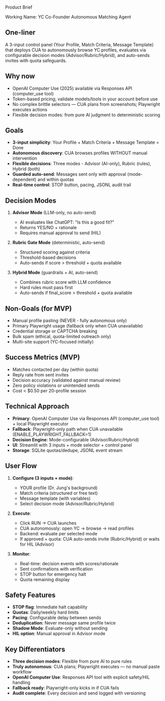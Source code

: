 Product Brief

Working Name: YC Co-Founder Autonomous Matching Agent

## One-liner
A 3-input control panel (Your Profile, Match Criteria, Message Template) that deploys CUA to autonomously browse YC profiles, evaluates via configurable decision modes (Advisor/Rubric/Hybrid), and auto-sends invites with quota safeguards.

## Why now
- OpenAI Computer Use (2025) available via Responses API (computer_use tool)
- Token-based pricing; validate models/tools in your account before use
- No complex brittle selectors — CUA plans from screenshots; Playwright executes actions
- Flexible decision modes: from pure AI judgment to deterministic scoring

## Goals
- **3-input simplicity**: Your Profile + Match Criteria + Message Template = Done
- **Autonomous discovery**: CUA browses profiles WITHOUT manual intervention
- **Flexible decisions**: Three modes - Advisor (AI-only), Rubric (rules), Hybrid (both)
- **Guarded auto-send**: Messages sent only with approval (mode-dependent) and within quotas
- **Real-time control**: STOP button, pacing, JSONL audit trail

## Decision Modes
1. **Advisor Mode** (LLM-only, no auto-send)
   - AI evaluates like ChatGPT: "Is this a good fit?"
   - Returns YES/NO + rationale
   - Requires manual approval to send (HIL)

2. **Rubric Gate Mode** (deterministic, auto-send)
   - Structured scoring against criteria
   - Threshold-based decisions
   - Auto-sends if score > threshold + quota available

3. **Hybrid Mode** (guardrails + AI, auto-send)
   - Combines rubric score with LLM confidence
   - Hard rules must pass first
   - Auto-sends if final_score > threshold + quota available

## Non-Goals (for MVP)
- Manual profile pasting (NEVER - fully autonomous only)
- Primary Playwright usage (fallback only when CUA unavailable)
- Credential storage or CAPTCHA breaking
- Bulk spam (ethical, quota-limited outreach only)
- Multi-site support (YC-focused initially)

## Success Metrics (MVP)
- Matches contacted per day (within quota)
- Reply rate from sent invites
- Decision accuracy (validated against manual review)
- Zero policy violations or unintended sends
- Cost < $0.50 per 20-profile session

## Technical Approach
- **Primary**: OpenAI Computer Use via Responses API (computer_use tool) + local Playwright executor
- **Fallback**: Playwright-only path when CUA unavailable (ENABLE_PLAYWRIGHT_FALLBACK=1)
- **Decision Engine**: Mode-configurable (Advisor/Rubric/Hybrid)
- **UI**: Streamlit with 3 inputs + mode selector + control panel
- **Storage**: SQLite quotas/dedupe, JSONL event stream

## User Flow
1. **Configure (3 inputs + mode)**:
   - YOUR profile (Dr. Jung's background)
   - Match criteria (structured or free text)
   - Message template (with variables)
   - Select decision mode (Advisor/Rubric/Hybrid)

2. **Execute**:
   - Click RUN → CUA launches
   - CUA autonomously: open YC → browse → read profiles
   - Backend: evaluate per selected mode
   - If approved + quota: CUA auto-sends invite (Rubric/Hybrid) or waits for HIL (Advisor)

3. **Monitor**:
   - Real-time: decision events with scores/rationale
   - Sent confirmations with verification
   - STOP button for emergency halt
   - Quota remaining display

## Safety Features
- **STOP flag**: Immediate halt capability
- **Quotas**: Daily/weekly hard limits
- **Pacing**: Configurable delay between sends
- **Deduplication**: Never message same profile twice
- **Shadow Mode**: Evaluate-only without sending
- **HIL option**: Manual approval in Advisor mode

## Key Differentiators
- **Three decision modes**: Flexible from pure AI to pure rules
- **Truly autonomous**: CUA plans; Playwright executes — no manual paste workflow
- **OpenAI Computer Use**: Responses API tool with explicit safety/HIL handling
- **Fallback ready**: Playwright-only kicks in if CUA fails
- **Audit complete**: Every decision and send logged with versioning
